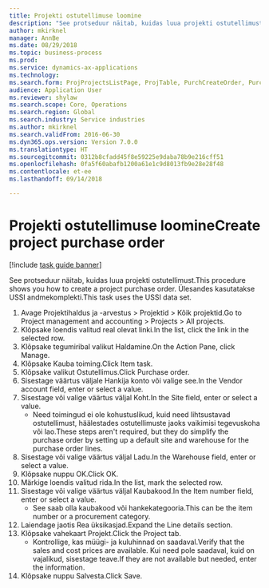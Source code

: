 ```yaml
--- 
title: Projekti ostutellimuse loomine
description: "See protseduur näitab, kuidas luua projekti ostutellimust."
author: mkirknel
manager: AnnBe
ms.date: 08/29/2018
ms.topic: business-process
ms.prod: 
ms.service: dynamics-ax-applications
ms.technology: 
ms.search.form: ProjProjectsListPage, ProjTable, PurchCreateOrder, PurchTable, InventItemIdLookupPurchase
audience: Application User
ms.reviewer: shylaw
ms.search.scope: Core, Operations
ms.search.region: Global
ms.search.industry: Service industries
ms.author: mkirknel
ms.search.validFrom: 2016-06-30
ms.dyn365.ops.version: Version 7.0.0
ms.translationtype: HT
ms.sourcegitcommit: 0312b8cfadd45f8e59225e9daba78b9e216cff51
ms.openlocfilehash: 0fa5f60abafb1200a61e1c9d8013fb9e28e28f48
ms.contentlocale: et-ee
ms.lasthandoff: 09/14/2018

---
```

# <a name="create-project-purchase-order"></a><span data-ttu-id="a87f3-103">Projekti ostutellimuse loomine</span><span class="sxs-lookup"><span data-stu-id="a87f3-103">Create project purchase order</span></span>

[!include [task guide banner](../../includes/task-guide-banner.md)]

<span data-ttu-id="a87f3-104">See protseduur näitab, kuidas luua projekti ostutellimust.</span><span class="sxs-lookup"><span data-stu-id="a87f3-104">This procedure shows you how to create a project purchase order.</span></span> <span data-ttu-id="a87f3-105">Ülesandes kasutatakse USSI andmekomplekti.</span><span class="sxs-lookup"><span data-stu-id="a87f3-105">This task uses the USSI data set.</span></span>

1. <span data-ttu-id="a87f3-106">Avage Projektihaldus ja -arvestus > Projektid > Kõik projektid.</span><span class="sxs-lookup"><span data-stu-id="a87f3-106">Go to Project management and accounting > Projects > All projects.</span></span>
2. <span data-ttu-id="a87f3-107">Klõpsake loendis valitud real olevat linki.</span><span class="sxs-lookup"><span data-stu-id="a87f3-107">In the list, click the link in the selected row.</span></span>
3. <span data-ttu-id="a87f3-108">Klõpsake tegumiribal valikut Haldamine.</span><span class="sxs-lookup"><span data-stu-id="a87f3-108">On the Action Pane, click Manage.</span></span>
4. <span data-ttu-id="a87f3-109">Klõpsake Kauba toiming.</span><span class="sxs-lookup"><span data-stu-id="a87f3-109">Click Item task.</span></span>
5. <span data-ttu-id="a87f3-110">Klõpsake valikut Ostutellimus.</span><span class="sxs-lookup"><span data-stu-id="a87f3-110">Click Purchase order.</span></span>
6. <span data-ttu-id="a87f3-111">Sisestage väärtus väljale Hankija konto või valige see.</span><span class="sxs-lookup"><span data-stu-id="a87f3-111">In the Vendor account field, enter or select a value.</span></span>
7. <span data-ttu-id="a87f3-112">Sisestage või valige väärtus väljal Koht.</span><span class="sxs-lookup"><span data-stu-id="a87f3-112">In the Site field, enter or select a value.</span></span>
    * <span data-ttu-id="a87f3-113">Need toimingud ei ole kohustuslikud, kuid need lihtsustavad ostutellimust, häälestades ostutellimuste jaoks vaikimisi tegevuskoha või lao.</span><span class="sxs-lookup"><span data-stu-id="a87f3-113">These steps aren't required, but they do simplify the purchase order by setting up a default site and warehouse for the purchase order lines.</span></span>  
8. <span data-ttu-id="a87f3-114">Sisestage või valige väärtus väljal Ladu.</span><span class="sxs-lookup"><span data-stu-id="a87f3-114">In the Warehouse field, enter or select a value.</span></span>
9. <span data-ttu-id="a87f3-115">Klõpsake nuppu OK.</span><span class="sxs-lookup"><span data-stu-id="a87f3-115">Click OK.</span></span>
10. <span data-ttu-id="a87f3-116">Märkige loendis valitud rida.</span><span class="sxs-lookup"><span data-stu-id="a87f3-116">In the list, mark the selected row.</span></span>
11. <span data-ttu-id="a87f3-117">Sisestage või valige väärtus väljal Kaubakood.</span><span class="sxs-lookup"><span data-stu-id="a87f3-117">In the Item number field, enter or select a value.</span></span>
    * <span data-ttu-id="a87f3-118">See saab olla kaubakood või hankekategooria.</span><span class="sxs-lookup"><span data-stu-id="a87f3-118">This can be the item number or a procurement category.</span></span>  
12. <span data-ttu-id="a87f3-119">Laiendage jaotis Rea üksikasjad.</span><span class="sxs-lookup"><span data-stu-id="a87f3-119">Expand the Line details section.</span></span>
13. <span data-ttu-id="a87f3-120">Klõpsake vahekaart Projekt.</span><span class="sxs-lookup"><span data-stu-id="a87f3-120">Click the Project tab.</span></span>
    * <span data-ttu-id="a87f3-121">Kontrollige, kas müügi- ja kuluhinnad on saadaval.</span><span class="sxs-lookup"><span data-stu-id="a87f3-121">Verify that the sales and cost prices are available.</span></span> <span data-ttu-id="a87f3-122">Kui need pole saadaval, kuid on vajalikud, sisestage teave.</span><span class="sxs-lookup"><span data-stu-id="a87f3-122">If they are not available but needed, enter the information.</span></span>  
14. <span data-ttu-id="a87f3-123">Klõpsake nuppu Salvesta.</span><span class="sxs-lookup"><span data-stu-id="a87f3-123">Click Save.</span></span>


